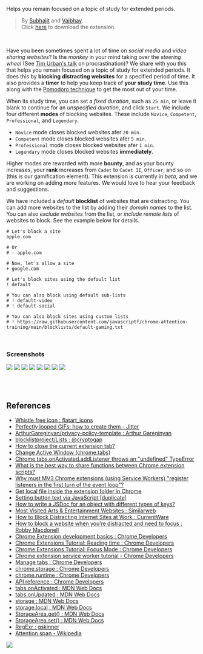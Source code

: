 Helps you remain focused on a topic of study for extended periods.

> By [Subhajit] and [Vaibhav]. \
> Click [here][download] to download the extension.

<br>

Have you been sometimes spent a lot of time on *social media* and *video sharing*
*websites*? Is the *monkey* in your mind taking over the *steering wheel* (See
[Tim Urban's talk] on procrastination)? We share with you this that helps you remain
focused on a topic of study for extended periods. It does this by **blocking**
**distracting websites** for a specified period of time. It also provides a **timer** to
help you keep track of **your study time**. Use this along with the [Pomodoro technique]
to get the most out of your time.

When its study time, you can set a *fixed duration*, such as `25 min`, or leave it
blank to continue for an *unspecified duration*, and click `Start`. We include four
different **modes** of blocking websites. These include `Novice`, `Competent`, `Professional`,
and `Legendary`.

- `Novice` mode closes blocked websites afer `20 min`.
- `Competent` mode closes blocked websites afer `5 min`.
- `Professional` mode closes blocked websites afer `1 min`.
- `Legendary` mode closes blocked websites **immediately**.

Higher modes are rewarded with more **bounty**, and as your bounty increases, your
**rank** increases from `Cadet` to `Cadet II`, `Officer`, and so on (this is our
gamification element). This extension is currently in *beta*, and we are working
on adding more features. We would love to hear your feedback and suggestions.

We have included a *default* **blocklist** of websites that are distracting. You can
add more websites to the list by adding their *domain names* to the list. You can
also *exclude websites* from the list, or *include remote lists* of websites to
block. See the example below for details.

```
# Let's block a site
apple.com

# Or
# - apple.com

# Now, let's allow a site
+ google.com

# Let's block sites using the default list
! default

# You can also block using default sub-lists
# ! default-video
# ! default-social

# You can also block sites using custom lists
# ! https://raw.githubusercontent.com/javascriptf/chrome-attention-training/main/blocklists/default-gaming.txt
```

<br>


### Screenshots

[![](https://i.imgur.com/AjiHJ0U.png)][download]
[![](https://i.imgur.com/Rt1x23Z.png)][download]
[![](https://i.imgur.com/QtmCkb7.png)][download]
[![](https://i.imgur.com/YKqEsvL.png)][download]
[![](https://i.imgur.com/LeCyLnO.png)][download]
[![](https://i.imgur.com/yTJmHoO.png)][download]
[![](https://i.imgur.com/f28YI4P.png)][download]
[![](https://i.imgur.com/ckP0QeM.png)][download]

[Subhajit]: https://github.com/wolfram77
[Vaibhav]: https://github.com/EntropyDev
[Tim Urban's talk]: https://www.youtube.com/watch?v=Rk5C149J9C0
[Pomodoro technique]: https://en.wikipedia.org/wiki/Pomodoro_Technique
[download]: https://github.com/wolfram77/chrome-attention-training/releases/download/v0.7/chrome-attention-training.crx

<br>
<br>


## References

- [Whistle free icon : flatart_icons](https://www.flaticon.com/free-icon/whistle_3271746)
- [Perfectly looped GIFs: how to create them - Jitter](https://blog.jitter.video/perfectly-looped-gifs/)
- [ArthurGareginyan/privacy-policy-template : Arthur Gareginyan](https://github.com/ArthurGareginyan/privacy-policy-template)
- [blocklistproject/Lists : @cryptogap](https://github.com/blocklistproject/Lists)
- [How to close the current extension tab?](https://stackoverflow.com/a/8114531/1413259)
- [Change Active Window (chrome.tabs)](https://stackoverflow.com/a/66398276/1413259)
- [Chrome tabs.onActivated.addListener throws an "undefined" TypeError](https://stackoverflow.com/a/9954420/1413259)
- [What is the best way to share functions between Chrome extension scripts?](https://stackoverflow.com/a/58988295/1413259)
- [Why must MV3 Chrome extensions (using Service Workers) "register listeners in the first turn of the event loop"?](https://stackoverflow.com/a/74516519/1413259)
- [Get local file inside the extension folder in Chrome](https://stackoverflow.com/a/7645775/1413259)
- [Setting button text via JavaScript [duplicate]](https://stackoverflow.com/a/16304042/1413259)
- [How to write a JSDoc for an object with different types of keys?](https://stackoverflow.com/a/70219094/1413259)
- [Most Visited Arts & Entertainment Websites : Similarweb](https://www.similarweb.com/top-websites/arts-and-entertainment/)
- [How to Block Distracting Internet Sites at Work : CurrentWare](https://www.currentware.com/blog/distracting-websites-to-block-at-work/)
- [How to block a website when you’re distracted and need to focus : Robby Macdonell](https://blog.rescuetime.com/getting-the-most-out-of-rescuetimes-website-blocking/)
- [Chrome Extension development basics : Chrome Developers](https://developer.chrome.com/docs/extensions/mv3/getstarted/development-basics/)
- [Chrome Extensions Tutorial: Reading time : Chrome Developers](https://developer.chrome.com/docs/extensions/mv3/getstarted/tut-reading-time/)
- [Chrome Extensions Tutorial: Focus Mode : Chrome Developers](https://developer.chrome.com/docs/extensions/mv3/getstarted/tut-focus-mode/)
- [Chrome extension service worker tutorial - Chrome Developers](https://developer.chrome.com/docs/extensions/mv3/getstarted/tut-quick-reference/)
- [Manage tabs : Chrome Developers](https://developer.chrome.com/docs/extensions/mv3/getstarted/tut-tabs-manager/)
- [chrome.storage : Chrome Developers](https://developer.chrome.com/docs/extensions/reference/storage/)
- [chrome.runtime : Chrome Developers](https://developer.chrome.com/docs/extensions/reference/runtime/)
- [API reference : Chrome Developers](https://developer.chrome.com/docs/extensions/reference/)
- [tabs.onActivated : MDN Web Docs](https://developer.mozilla.org/en-US/docs/Mozilla/Add-ons/WebExtensions/API/tabs/onActivated)
- [tabs.onUpdated : MDN Web Docs](https://developer.mozilla.org/en-US/docs/Mozilla/Add-ons/WebExtensions/API/tabs/onUpdated)
- [storage : MDN Web Docs](https://developer.mozilla.org/en-US/docs/Mozilla/Add-ons/WebExtensions/API/storage)
- [storage.local : MDN Web Docs](https://developer.mozilla.org/en-US/docs/Mozilla/Add-ons/WebExtensions/API/storage/local)
- [StorageArea.get() : MDN Web Docs](https://developer.mozilla.org/en-US/docs/Mozilla/Add-ons/WebExtensions/API/storage/StorageArea/get)
- [StorageArea.set() : MDN Web Docs](https://developer.mozilla.org/en-US/docs/Mozilla/Add-ons/WebExtensions/API/storage/StorageArea/set)
- [RegExr : gskinner](https://regexr.com/)
- [Attention span - Wikipedia](https://en.wikipedia.org/wiki/Attention_span)

![](https://ga-beacon.deno.dev/G-4NEP5LC20N:1fbE9YTHTw2pzxI6HO33Mw/github.com/pantryf/attention-training.chrome)
